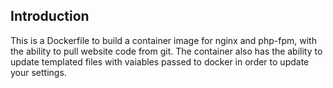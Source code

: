 ## Introduction
This is a Dockerfile to build a container image for nginx and php-fpm, with the ability to pull website code from git. The container also has the ability to update templated files with vaiables passed to docker in order to update your settings.

